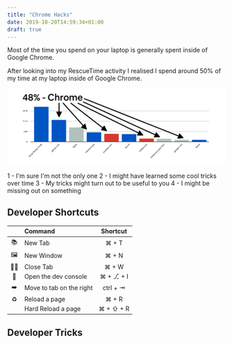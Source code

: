 ```yaml
---
title: "Chrome Hacks"
date: 2019-10-20T14:59:34+01:00
draft: true
---
```


Most of the time you spend on your laptop is generally spent inside of Google Chrome.

After looking into my RescueTime activity I realised I spend around 50% of my time at my laptop inside of Google Chrome.

![](/chrome-hacks/chrome-time.png)

1 - I'm sure I'm not the only one
2 - I might have learned some cool tricks over time
3 - My tricks might turn out to be useful to you
4 - I might be missing out on something

## Developer Shortcuts

| | Command |  Shortcut      |
| :-------------: | :------------- |  :-------------: | 
| 📚 | New Tab | ⌘ + T | 
| 🖼 | New Window | ⌘ + N | 
| 🙅‍♂ | Close Tab | ⌘ + W | 
| 🔎 | Open the dev console | ⌘ + ⎇ + I | 
| ➡️ | Move to tab on the right | ctrl + ⇥ |
| ♻️ | Reload a page | ⌘ + R |
|  | Hard Reload a page | ⌘ + ⇧ + R |

## Developer Tricks